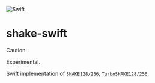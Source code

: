 ![Swift](https://github.com/nixberg/shake256-swift/workflows/Swift/badge.svg)

# shake-swift

> [!CAUTION]
> Experimental.

Swift implementation  of [`SHAKE128/256`](https://keccak.team/keccak.html), 
[`TurboSHAKE128/256`](https://www.ietf.org/archive/id/draft-irtf-cfrg-kangarootwelve-12.html).
